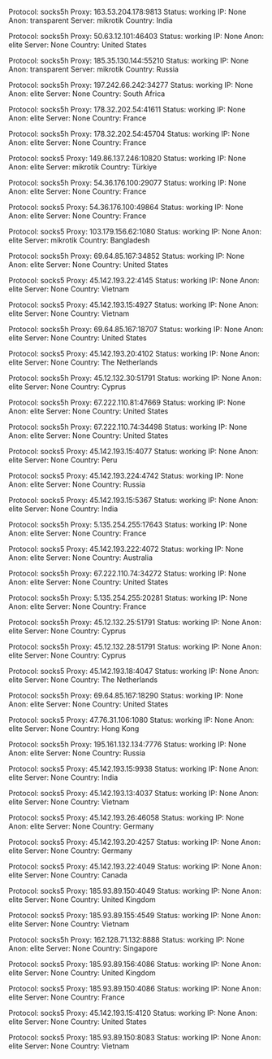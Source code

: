 Protocol: socks5h
Proxy: 163.53.204.178:9813
Status: working
IP: None
Anon: transparent
Server: mikrotik
Country: India

Protocol: socks5h
Proxy: 50.63.12.101:46403
Status: working
IP: None
Anon: elite
Server: None
Country: United States

Protocol: socks5h
Proxy: 185.35.130.144:55210
Status: working
IP: None
Anon: transparent
Server: mikrotik
Country: Russia

Protocol: socks5h
Proxy: 197.242.66.242:34277
Status: working
IP: None
Anon: elite
Server: None
Country: South Africa

Protocol: socks5h
Proxy: 178.32.202.54:41611
Status: working
IP: None
Anon: elite
Server: None
Country: France

Protocol: socks5h
Proxy: 178.32.202.54:45704
Status: working
IP: None
Anon: elite
Server: None
Country: France

Protocol: socks5
Proxy: 149.86.137.246:10820
Status: working
IP: None
Anon: elite
Server: mikrotik
Country: Türkiye

Protocol: socks5h
Proxy: 54.36.176.100:29077
Status: working
IP: None
Anon: elite
Server: None
Country: France

Protocol: socks5
Proxy: 54.36.176.100:49864
Status: working
IP: None
Anon: elite
Server: None
Country: France

Protocol: socks5
Proxy: 103.179.156.62:1080
Status: working
IP: None
Anon: elite
Server: mikrotik
Country: Bangladesh

Protocol: socks5h
Proxy: 69.64.85.167:34852
Status: working
IP: None
Anon: elite
Server: None
Country: United States

Protocol: socks5
Proxy: 45.142.193.22:4145
Status: working
IP: None
Anon: elite
Server: None
Country: Vietnam

Protocol: socks5
Proxy: 45.142.193.15:4927
Status: working
IP: None
Anon: elite
Server: None
Country: Vietnam

Protocol: socks5h
Proxy: 69.64.85.167:18707
Status: working
IP: None
Anon: elite
Server: None
Country: United States

Protocol: socks5
Proxy: 45.142.193.20:4102
Status: working
IP: None
Anon: elite
Server: None
Country: The Netherlands

Protocol: socks5h
Proxy: 45.12.132.30:51791
Status: working
IP: None
Anon: elite
Server: None
Country: Cyprus

Protocol: socks5h
Proxy: 67.222.110.81:47669
Status: working
IP: None
Anon: elite
Server: None
Country: United States

Protocol: socks5h
Proxy: 67.222.110.74:34498
Status: working
IP: None
Anon: elite
Server: None
Country: United States

Protocol: socks5
Proxy: 45.142.193.15:4077
Status: working
IP: None
Anon: elite
Server: None
Country: Peru

Protocol: socks5
Proxy: 45.142.193.224:4742
Status: working
IP: None
Anon: elite
Server: None
Country: Russia

Protocol: socks5
Proxy: 45.142.193.15:5367
Status: working
IP: None
Anon: elite
Server: None
Country: India

Protocol: socks5h
Proxy: 5.135.254.255:17643
Status: working
IP: None
Anon: elite
Server: None
Country: France

Protocol: socks5
Proxy: 45.142.193.222:4072
Status: working
IP: None
Anon: elite
Server: None
Country: Australia

Protocol: socks5h
Proxy: 67.222.110.74:34272
Status: working
IP: None
Anon: elite
Server: None
Country: United States

Protocol: socks5h
Proxy: 5.135.254.255:20281
Status: working
IP: None
Anon: elite
Server: None
Country: France

Protocol: socks5h
Proxy: 45.12.132.25:51791
Status: working
IP: None
Anon: elite
Server: None
Country: Cyprus

Protocol: socks5h
Proxy: 45.12.132.28:51791
Status: working
IP: None
Anon: elite
Server: None
Country: Cyprus

Protocol: socks5
Proxy: 45.142.193.18:4047
Status: working
IP: None
Anon: elite
Server: None
Country: The Netherlands

Protocol: socks5h
Proxy: 69.64.85.167:18290
Status: working
IP: None
Anon: elite
Server: None
Country: United States

Protocol: socks5
Proxy: 47.76.31.106:1080
Status: working
IP: None
Anon: elite
Server: None
Country: Hong Kong

Protocol: socks5h
Proxy: 195.161.132.134:7776
Status: working
IP: None
Anon: elite
Server: None
Country: Russia

Protocol: socks5
Proxy: 45.142.193.15:9938
Status: working
IP: None
Anon: elite
Server: None
Country: India

Protocol: socks5
Proxy: 45.142.193.13:4037
Status: working
IP: None
Anon: elite
Server: None
Country: Vietnam

Protocol: socks5
Proxy: 45.142.193.26:46058
Status: working
IP: None
Anon: elite
Server: None
Country: Germany

Protocol: socks5
Proxy: 45.142.193.20:4257
Status: working
IP: None
Anon: elite
Server: None
Country: Germany

Protocol: socks5
Proxy: 45.142.193.22:4049
Status: working
IP: None
Anon: elite
Server: None
Country: Canada

Protocol: socks5
Proxy: 185.93.89.150:4049
Status: working
IP: None
Anon: elite
Server: None
Country: United Kingdom

Protocol: socks5
Proxy: 185.93.89.155:4549
Status: working
IP: None
Anon: elite
Server: None
Country: Vietnam

Protocol: socks5h
Proxy: 162.128.71.132:8888
Status: working
IP: None
Anon: elite
Server: None
Country: Singapore

Protocol: socks5
Proxy: 185.93.89.156:4086
Status: working
IP: None
Anon: elite
Server: None
Country: United Kingdom

Protocol: socks5
Proxy: 185.93.89.150:4086
Status: working
IP: None
Anon: elite
Server: None
Country: France

Protocol: socks5
Proxy: 45.142.193.15:4120
Status: working
IP: None
Anon: elite
Server: None
Country: United States

Protocol: socks5
Proxy: 185.93.89.150:8083
Status: working
IP: None
Anon: elite
Server: None
Country: Vietnam

